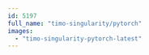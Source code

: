 ```yaml
---
id: 5197
full_name: "timo-singularity/pytorch"
images: 
  - "timo-singularity-pytorch-latest"
---
```

